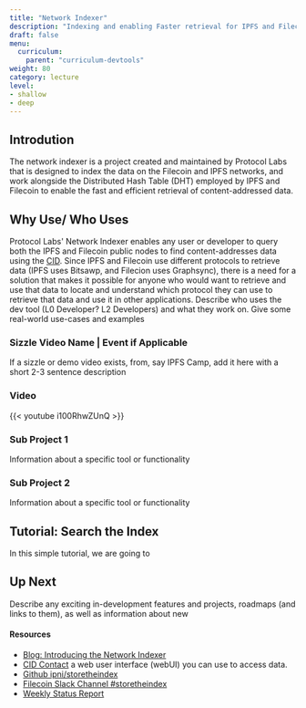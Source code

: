 ```yaml
---
title: "Network Indexer"
description: "Indexing and enabling Faster retrieval for IPFS and Filecoin"
draft: false
menu:
  curriculum:
    parent: "curriculum-devtools"
weight: 80
category: lecture
level:
- shallow
- deep
---
```


## <Dev Tool> Introdution
The network indexer is a project created and maintained by Protocol Labs that is designed to index the data on the Filecoin and IPFS networks, and work alongside the Distributed Hash Table (DHT) employed by IPFS and Filecoin to enable the fast and efficient retrieval of content-addressed data.


## Why Use/ Who Uses <Dev Tool>
Protocol Labs' Network Indexer enables any user or developer to query both the IPFS and Filecoin public nodes to find content-addresses data using the [CID](../ipfs/content-addressing/#content-addressing).
Since IPFS and Filecoin use different protocols to retrieve data (IPFS uses Bitsawp, and Filecion uses Graphsync), there is a need for a solution that makes it possible for anyone who would want to retrieve and use that data to locate and understand which protocol they can use to retrieve that data and use it in other applications.
Describe who uses the dev tool (L0 Developer? L2 Developers) and what they work on.
Give some real-world use-cases and examples


### Sizzle Video Name | Event if Applicable
If a sizzle or demo video exists, from, say IPFS Camp, add it here with a short 2-3 sentence description

### Video

{{< youtube i100RhwZUnQ >}}
<!-- The URL to this video was: https://www.youtube.com/watch?v=i100RhwZUnQ -->


### Sub Project 1
Information about a specific tool or functionality

### Sub Project 2
Information about a specific tool or functionality

## Tutorial: Search the Index
In this simple tutorial, we are going to

## Up Next
Describe any exciting in-development features and projects, roadmaps (and links to them), as well as information about new

#### Resources
* [Blog: Introducing the Network Indexer](https://filecoin.io/blog/posts/introducing-the-network-indexer/)
* [CID Contact](https://cid.contact/) a web user interface (webUI) you can use to access data.
* [Github ipni/storetheindex](https://github.com/ipni/storetheindex)
* [Filecoin Slack Channel #storetheindex](https://cid.contact/)
* [Weekly Status Report](https://www.notion.so/pl-strflt/Weekly-Status-Report-30699cbe5a99473ea98b4ea4f9a3619b)
